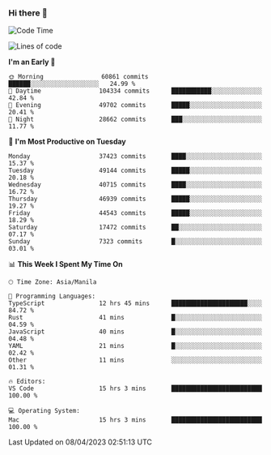 ### Hi there 👋

<!--START_SECTION:waka-->
![Code Time](http://img.shields.io/badge/Code%20Time-3%2C815%20hrs%2019%20mins-blue)

![Lines of code](https://img.shields.io/badge/From%20Hello%20World%20I%27ve%20Written-99.2%20million%20lines%20of%20code-blue)

**I'm an Early 🐤** 

```text
🌞 Morning                60861 commits       ██████░░░░░░░░░░░░░░░░░░░   24.99 % 
🌆 Daytime                104334 commits      ███████████░░░░░░░░░░░░░░   42.84 % 
🌃 Evening                49702 commits       █████░░░░░░░░░░░░░░░░░░░░   20.41 % 
🌙 Night                  28662 commits       ███░░░░░░░░░░░░░░░░░░░░░░   11.77 % 
```
📅 **I'm Most Productive on Tuesday** 

```text
Monday                   37423 commits       ████░░░░░░░░░░░░░░░░░░░░░   15.37 % 
Tuesday                  49144 commits       █████░░░░░░░░░░░░░░░░░░░░   20.18 % 
Wednesday                40715 commits       ████░░░░░░░░░░░░░░░░░░░░░   16.72 % 
Thursday                 46939 commits       █████░░░░░░░░░░░░░░░░░░░░   19.27 % 
Friday                   44543 commits       █████░░░░░░░░░░░░░░░░░░░░   18.29 % 
Saturday                 17472 commits       ██░░░░░░░░░░░░░░░░░░░░░░░   07.17 % 
Sunday                   7323 commits        █░░░░░░░░░░░░░░░░░░░░░░░░   03.01 % 
```


📊 **This Week I Spent My Time On** 

```text
🕑︎ Time Zone: Asia/Manila

💬 Programming Languages: 
TypeScript               12 hrs 45 mins      █████████████████████░░░░   84.72 % 
Rust                     41 mins             █░░░░░░░░░░░░░░░░░░░░░░░░   04.59 % 
JavaScript               40 mins             █░░░░░░░░░░░░░░░░░░░░░░░░   04.48 % 
YAML                     21 mins             █░░░░░░░░░░░░░░░░░░░░░░░░   02.42 % 
Other                    11 mins             ░░░░░░░░░░░░░░░░░░░░░░░░░   01.31 % 

🔥 Editors: 
VS Code                  15 hrs 3 mins       █████████████████████████   100.00 % 

💻 Operating System: 
Mac                      15 hrs 3 mins       █████████████████████████   100.00 % 
```


 Last Updated on 08/04/2023 02:51:13 UTC
<!--END_SECTION:waka-->


<!--
**rad182/rad182** is a ✨ _special_ ✨ repository because its `README.md` (this file) appears on your GitHub profile.

Here are some ideas to get you started:

- 🔭 I’m currently working on ...
- 🌱 I’m currently learning ...
- 👯 I’m looking to collaborate on ...
- 🤔 I’m looking for help with ...
- 💬 Ask me about ...
- 📫 How to reach me: ...
- 😄 Pronouns: ...
- ⚡ Fun fact: ...
-->
